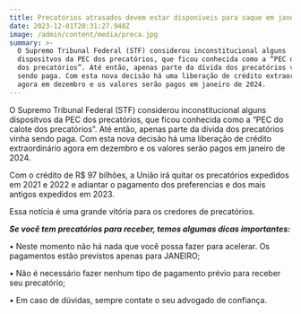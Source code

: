 ```yaml
---
title: Precatórios atrasados devem estar disponíveis para saque em janeiro
date: 2023-12-01T20:31:27.948Z
image: /admin/content/media/preca.jpg
summary: >-
  O Supremo Tribunal Federal (STF) considerou inconstitucional alguns
  dispositvos da PEC dos precatórios, que ficou conhecida como a “PEC do calote
  dos precatórios”. Até então, apenas parte da dívida dos precatórios vinha
  sendo paga. Com esta nova decisão há uma liberação de crédito extraordinário
  agora em dezembro e os valores serão pagos em janeiro de 2024.
---
```

O Supremo Tribunal Federal (STF) considerou inconstitucional alguns dispositvos da PEC dos precatórios, que ficou conhecida como a “PEC do calote dos precatórios”. Até então, apenas parte da dívida dos precatórios vinha sendo paga. Com esta nova decisão há uma liberação de crédito extraordinário agora em dezembro e os valores serão pagos em janeiro de 2024.

Com o crédito de R$ 97 bilhões, a União irá quitar os precatórios expedidos em 2021 e 2022 e adiantar o pagamento dos preferencias e dos mais antigos expedidos em 2023.

Essa notícia é uma grande vitória para os credores de precatórios.

**_Se você tem precatórios para receber, temos algumas dicas importantes:_**

• Neste momento não há nada que você possa fazer para acelerar. Os pagamentos estão previstos apenas para JANEIRO;

• Não é necessário fazer nenhum tipo de pagamento prévio para receber seu precatório;

• Em caso de dúvidas, sempre contate o seu advogado de confiança.
